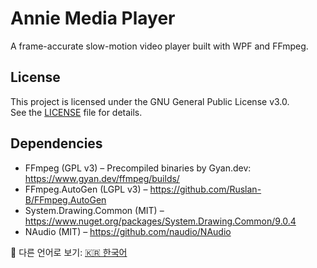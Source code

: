 # Annie Media Player

A frame-accurate slow-motion video player built with WPF and FFmpeg.

## License

This project is licensed under the GNU General Public License v3.0.  
See the [LICENSE](LICENSE) file for details.

## Dependencies

- FFmpeg (GPL v3) – Precompiled binaries by Gyan.dev: https://www.gyan.dev/ffmpeg/builds/
- FFmpeg.AutoGen (LGPL v3) – https://github.com/Ruslan-B/FFmpeg.AutoGen
- System.Drawing.Common (MIT) – https://www.nuget.org/packages/System.Drawing.Common/9.0.4
- NAudio (MIT) – https://github.com/naudio/NAudio


📘 다른 언어로 보기: [🇰🇷 한국어](README.ko.md)